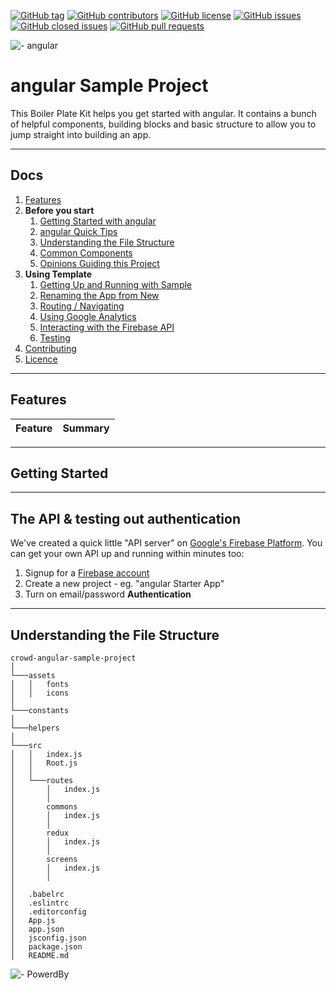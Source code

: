 [![GitHub tag](https://img.shields.io/github/tag/CrowderiaSolution/angular-sample-project.svg?style=flat-square)](https://github.com/CrowderiaSolution/angular-sample-project/tags)
[![GitHub contributors](https://img.shields.io/github/contributors/CrowderiaSolution/angular-sample-project.svg?style=flat-square)](https://github.com/CrowderiaSolution/angular-sample-project/contributors)
[![GitHub license](https://img.shields.io/badge/license-MIT-blue.svg?style=flat-square)](https://raw.githubusercontent.com/CrowderiaSolution/CrowderiaSolution/angular-sample-project/master/LICENSE)
[![GitHub issues](https://img.shields.io/github/issues/CrowderiaSolution/CrowderiaSolution/angular-sample-project.svg?style=flat-square)](https://github.com/CrowderiaSolution/CrowderiaSolution/angular-sample-project/issues)
[![GitHub closed issues](https://img.shields.io/github/issues-closed/CrowderiaSolution/CrowderiaSolution/angular-sample-project.svg?style=flat-square)](https://github.com/CrowderiaSolution/CrowderiaSolution/angular-sample-project/issues-closed)
[![GitHub pull requests](https://img.shields.io/github/issues-pr/CrowderiaSolution/CrowderiaSolution/angular-sample-project.svg?style=flat-square)](https://github.com/CrowderiaSolution/CrowderiaSolution/angular-sample-project/issues-pr)

![- angular](/docs/angulartemp.png "angular Boiler Plate")

# angular Sample Project

This Boiler Plate Kit helps you get started with angular. It contains a bunch of helpful components, building blocks and basic structure to allow you to jump straight into building an app.

---

## Docs

1. [Features](#features)
1. **Before you start**
   1. [Getting Started with angular](/docs/angular.md)
   1. [angular Quick Tips](/docs/quick-tips.md)
   1. [Understanding the File Structure](#understanding-the-file-structure)
   1. [Common Components](/docs/component.md)
   1. [Opinions Guiding this Project](/docs/opinions.md)
1. **Using Template**
   1. [Getting Up and Running with Sample](#getting-started)
   1. [Renaming the App from New](/docs/renaming.md)
   1. [Routing / Navigating](/src/navigation/README.md)
   1. [Using Google Analytics](/docs/google-analytics.md)
   1. [Interacting with the Firebase API](https://firebase.google.com/docs/database/web/start)
   1. [Testing](/docs/testing.md)
1. [Contributing](/docs/contributing.md)
1. [Licence](LICENSE)

---

## Features

| Feature | Summary |
| --- | --- |

---

## Getting Started

---

## The API & testing out authentication
We've created a quick little "API server" on [Google's Firebase Platform](https://firebase.google.com/). You can get your own API up and running within minutes too:

1. Signup for a [Firebase account](https://firebase.google.com/)
1. Create a new project - eg. "angular Starter App"
1. Turn on email/password __Authentication__

---

## Understanding the File Structure

```
crowd-angular-sample-project 
│
└───assets
│   │   fonts
│   │   icons
│   
└───constants
│   
└───helpers
│   
└───src
│   │   index.js
│   │   Root.js
│   │ 
│   └───routes
│       │   index.js
│       │  
│       commons
│       │   index.js
│       │ 
│       redux
│       │   index.js
│       │ 
│       screens
│       │   index.js
│       │ 
│ 
│   .babelrc
│   .eslintrc
│   .editorconfig
│   App.js
│   app.json
│   jsconfig.json
│   package.json
│   README.md   

```

![- PowerdBy](/docs/poweredBy.png "Powerd by crowdLab")
